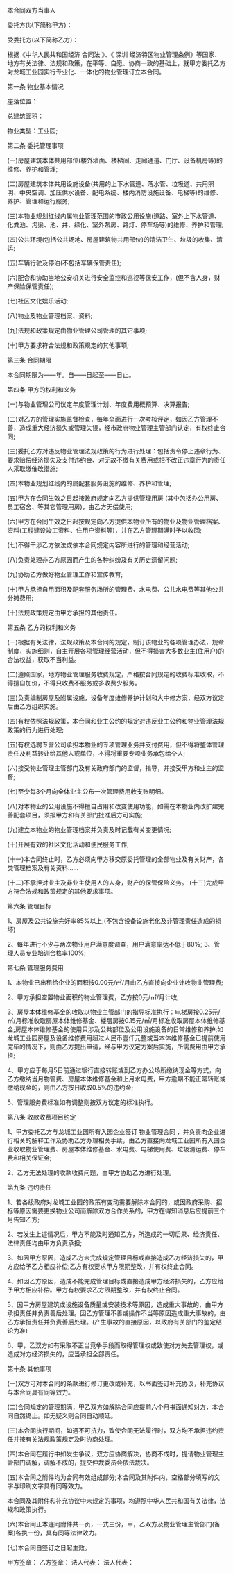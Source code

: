 
 


本合同双方当事人


委托方(以下简称甲方)：


受委托方(以下简称乙方)：


根据《中华人民共和国经济
合同法
》、《
深圳
经济特区物业管理条例》等国家、地方有关法律、法规和政策，在平等、自愿、协商一致的基础上，就甲方委托乙方对龙城工业园实行专业化、一体化的物业管理订立本合同。


第一条 物业基本情况


座落位置：


总建筑面积：


物业类型：工业园;


第二条 委托管理事项


(一)房屋建筑本体共用部位(楼外墙面、楼梯间、走廊通道、门厅、设备机房等)的维修、养护和管理;


(二)房屋建筑本体共用设施设备(共用的上下水管道、落水管、垃圾道、共用照明、中央空调、加压供水设备、配电系统、楼内消防设施设备、电梯等)的维修、养护、管理和运行服务;


(三)本物业规划红线内属物业管理范围的市政公用设施(道路、室外上下水管道、化粪池、沟渠、池、井、绿化、室外泵房、路灯、停车场等)的维修、养护和管理;


(四)公共环境(包括公共场地、房屋建筑物共用部位)的清洁卫生、垃圾的收集、清运;


(五)车辆行驶及停泊(不包括车辆保管责任);


(六)配合和协助当地公安机关进行安全监控和巡视等保安工作，(但不含人身，财产保险保管责任);


(七)社区文化娱乐活动;


(八)物业及物业管理档案、资料;


(九)法规和政策规定由物业管理公司管理的其它事项;


(十)甲方要求符合法规和政策规定的其他事项;


第三条 合同期限


本合同期限为——年。自——日起至——日止。


第四条 甲方的权利和义务


(一)与物业管理公司议定年度管理计划、年度费用概预算、决算报告;


(二)对乙方的管理实施监督检查，每年全面进行一次考核评定，如因乙方管理不善，造成重大经济损失或管理失误，经市政府物业管理主管部门认定，有权终止合同;


(三)委托乙方对违反物业管理法规政策的行为进行处理：包括责令停止违章行为、要求赔偿经济损失及支付违约金、对无故不缴有关费用或拒不改正违章行为的责任人采取缴催改措施;


(四)本物业规划红线内的属配套服务设施的维修、养护和管理;


(五)甲方在合同生效之日起按政府规定向乙方提供管理用房 (其中包括办公用房、员工宿舍、等其它管理用房)，由乙方无偿使用;


(六)甲方在合同生效之日起按规定向乙方提供本物业所有的物业及物业管理档案、资料(工程建设竣工资料、住用户资料等)，并在乙方管理期满时予以收回;


(七)不得干涉乙方依法或依本合同规定内容所进行的管理和经营活动;


(八)负责处理非乙方原因而产生的各种纠纷及有关历史遗留问题;


(九)协助乙方做好物业管理工作和宣传教育;


(十)甲方承担自用面积及配套服务场所的管理费、水电费、公共水电费等其他公共分摊费用;


(十)法规政策规定由甲方承担的其他责任。


第五条 乙方的权利和义务


(一)根据有关法律，法规政策及本合同的规定，制订该物业的各项管理办法，规章制度，实施细则，自主开展各项管理经营活动，但不得损害大多数业主(住用户)的合法权益，获取不当利益。


(二)遵照国家，地方物业管理服务收费规定，严格按合同规定的收费标准收取，不得擅自加价，不得只收费不服务或多收费少服务。


(三)负责编制房屋及附属设施，设备年度维修养护计划和大中修方案，经双方议定后由乙方组织实施。


(四)有权依照法规政策，本合同和业主公约的规定对违反业主公约和物业管理法规政策的行为进行处理;


(五)有权选聘专营公司承担本物业的专项管理业务并支付费用，但不得将整体管理责任及利益转让给其他人或单位，不得将重要专项业务承包给个人;


(六)接受物业管理主管部门及有关政府部门的监督，指导，并接受甲方和业主的监督;


(七)至少每3个月向全体业主公布一次管理费用收支账明细。


(八)对本物业的公用设施不得擅自占用和改变使用功能，如需在本物业内改扩建完善配套项目，须报甲方和有关部门批准后方可实施;


(九)建立本物业的物业管理档案并负责及时记载有关变更情况;


(十)开展有效的社区文化活动和便民服务工作;


(十一)本合同终止时，乙方必须向甲方移交原委托管理的全部物业及有关财产，各类管理档案及有关资料……


(十二)不承担对业主及非业主使用人的人身，财产的保管保险义务。 (十三)完成甲方符合法规和政策规定的其他要求事项。


第六条 管理目标


1、房屋及公共设施完好率85%以上;(不包含设备设施老化及非管理责任造成的损坏)


2、每年进行不少与两次物业用户满意度调查，用户满意率达不低于80%; 3、管理人员专业培训合格率100%;


第七条 管理服务费用


1、本物业已出租给企业的面积按0.00元/㎡/月由乙方直接向企业计收物业管理费;


2、甲方承担空置物业面积的物业管理费，乙方按0元/㎡/月计收;


3、房屋本体维修基金的收取以物业主管部门的指导标准执行：电梯房按0.25元/㎡/月标准收取房屋本体维修基金、楼层房按0.15元/㎡/月标准收取房屋本体维修基金;房屋本体维修基金的使用只涉及公共部位及公用设施设备的日常维修和养护;如龙城工业园房屋及设备维修费用超过人民币壹仟元整或当本体维修基金已提前使用完毕的情况下，则由乙方提出申请，经与甲方议定方案后实施，所需费用由甲方承担;


4、甲方应于每月5日前通过银行直接转账或到乙方办公场所缴纳现金等方式，向乙方缴纳当月物管费、房屋本体维修基金和上月水电费，甲方逾期不能正常转账或缴纳现金的，则由乙方按日收取0.5%的违约金;


5、管理服务费标准如有调整则按双方议定的标准执行。


第八条 收款收费项目约定


1、甲方委托乙方与龙城工业园所有入园企业签订
物业管理合同
，并负责向企业进行相关的解释工作及协助乙方办理相关手续，由乙方直接向龙城工业园所有入园企业收取物业管理费、房屋本体维修基金、水电费、电梯使用费、垃圾清运费、停车费和相关保证金;


2、乙方无法处理的收款收费问题，由甲方协助乙方进行处理。


第九条 违约责任


1、若各级政府对龙城工业园的政策有变动需要解除本合同的，或因政府采购、招标等原因需要更换物业公司而解除双方合作关系的，甲方在得知消息后应提前三个月告知乙方;


2、若发生上述情况后，甲方不能及时通知乙方，所造成的一切后果、经济责任、法律责任均由甲方负责承担;


3、如因甲方原因，造成乙方未完成规定管理目标或直接造成乙方经济损失的，甲方应给予乙方相应补偿;乙方有权要求甲方限期整改，并有权终止合同。


4、如因乙方原因，造成不能完成管理目标或直接造成甲方经济损失的，乙方应给予甲方相应补偿。甲方有权要求乙方限期整改，并有权终止合同。


5、因甲方房屋建筑或设施设备质量或安装技术等原因，造成重大事故的，由甲方承担责任并负责善后处理。因乙方管理不善或操作不当等原因造成重大事故的，由乙方承担责任并负责善后处理。(产生事故的直接原因，以政府有关部门的鉴定结论为准)


6、甲，乙双方如有采取不正当竞争手段而取得管理权或致使对方失去管理权，或造成对方经济损失的，应当承担全部责任。


第十条 其他事项


(一)双方可对本合同的条款进行修订更改或补充，以书面签订补充协议，补充协议与本合同具有同等效力。


(二)合同规定的管理期满，甲乙双方如解除合同应提前六个月书面通知对方，本合同自然终止。如无疑义则合同自动顺延。


(三)本合同执行期间，如遇不可抗力，致使合同无法履行时，双方均不承担违约责任并按有关法规政策规定及时协商处理。


(四)本合同在履行中如发生争议，双方应协商解决，协商不成时，提请物业管理主管部门调解，调解不成的，提交仲裁委员会依法裁决。


(五)本合同之附件均为合同有效组成部分;本合同及其附件内，空格部分填写的文字与印刷文字具有同等效力。


本合同及其附件和补充协议中未规定的事项，均遵照中华人民共和国有关法律，法规和政策执行。


(六)本合同正本连同附件共一页，一式三份，甲，乙双方及物业管理主管部门(备案)各执一份，具有同等法律效力。


(七)本合同自签订之日起生效。


甲方签章： 乙方签章： 法人代表： 法人代表：
 


 

 
 
 
 
 
  


  
 

  


  


  
 
 
 
 

